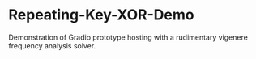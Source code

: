 # Repeating-Key-XOR-Demo
Demonstration of Gradio prototype hosting with a rudimentary vigenere frequency analysis solver.
